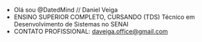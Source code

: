 - Olá sou @DatedMind // Daniel Veiga
- ENSINO SUPERIOR COMPLETO, CURSANDO (TDS) Técnico em Desenvolvimento de Sistemas no SENAI
- CONTATO PROFISSIONAL: daveiga.office@gmail.com

